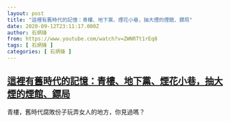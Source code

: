 ```yaml
---
layout: post
title: "這裡有舊時代的記憶：青樓、地下黨、煙花小巷，抽大煙的煙館、鏢局"
date: 2020-09-12T23:11:17.000Z
author: 石炳锋
from: https://www.youtube.com/watch?v=ZWNRTt1rEq8
tags: [ 石炳锋 ]
categories: [ 石炳锋 ]
---
```

<!--1599952277000-->
[這裡有舊時代的記憶：青樓、地下黨、煙花小巷，抽大煙的煙館、鏢局](https://www.youtube.com/watch?v=ZWNRTt1rEq8)
------

<div>
青樓，舊時代腐敗份子玩弄女人的地方，你見過嗎？
</div>
